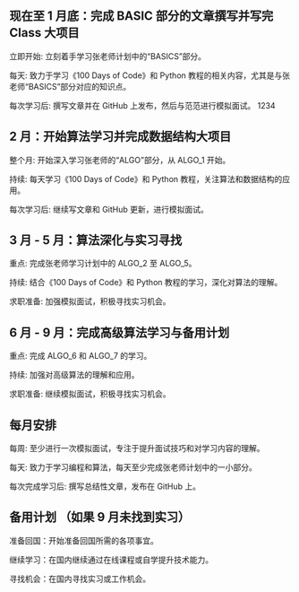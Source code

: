 ## 现在至 1 月底：完成 BASIC 部分的文章撰写并写完 Class 大项目
立即开始: 立刻着手学习张老师计划中的“BASICS”部分。

每天: 致力于学习《100 Days of Code》和 Python 教程的相关内容，尤其是与张老师“BASICS”部分对应的知识点。

每次学习后: 撰写文章并在 GitHub 上发布，然后与范范进行模拟面试。
1234
## 2 月：开始算法学习并完成数据结构大项目
整个月: 开始深入学习张老师的“ALGO”部分，从 ALGO_1 开始。

持续: 每天学习《100 Days of Code》和 Python 教程，关注算法和数据结构的应用。

每次学习后: 继续写文章和 GitHub 更新，进行模拟面试。

## 3 月 - 5 月：算法深化与实习寻找
重点: 完成张老师学习计划中的 ALGO_2 至 ALGO_5。

持续: 结合《100 Days of Code》和 Python 教程的学习，深化对算法的理解。

求职准备: 加强模拟面试，积极寻找实习机会。

## 6 月 - 9 月：完成高级算法学习与备用计划
重点: 完成 ALGO_6 和 ALGO_7 的学习。

持续: 加强对高级算法的理解和应用。

求职准备: 继续模拟面试，积极寻找实习机会。

## 每月安排

每周: 至少进行一次模拟面试，专注于提升面试技巧和对学习内容的理解。

每天: 致力于学习编程和算法，每天至少完成张老师计划中的一小部分。

每次完成学习后: 撰写总结性文章，发布在 GitHub 上。
## 备用计划 （如果 9 月未找到实习）

准备回国：开始准备回国所需的各项事宜。

继续学习：在国内继续通过在线课程或自学提升技术能力。

寻找机会：在国内寻找实习或工作机会。